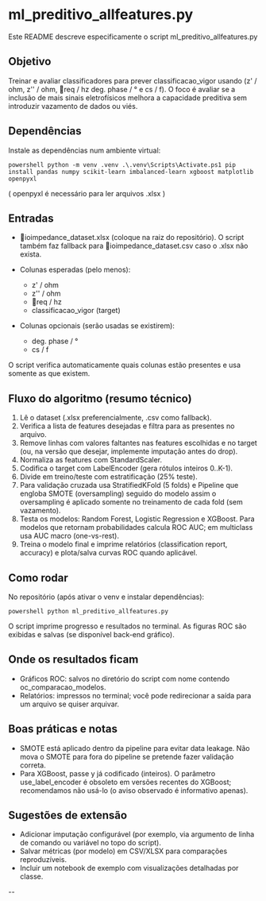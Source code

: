 ﻿# ml_preditivo_allfeatures.py

Este README descreve especificamente o script ml_preditivo_allfeatures.py 

## Objetivo

Treinar e avaliar classificadores para prever classificacao_vigor usando (z' / ohm, z'' / ohm, req / hz deg. phase / ° e cs / f).
O foco é avaliar se a inclusão de mais sinais eletrofísicos melhora a capacidade preditiva sem introduzir vazamento de dados ou viés.

## Dependências

Instale as dependências num ambiente virtual:

`powershell
python -m venv .venv
.\.venv\Scripts\Activate.ps1
pip install pandas numpy scikit-learn imbalanced-learn xgboost matplotlib openpyxl
`

( openpyxl é necessário para ler arquivos .xlsx )

## Entradas

- ioimpedance_dataset.xlsx (coloque na raiz do repositório). O script também faz fallback para ioimpedance_dataset.csv caso o .xlsx não exista.
- Colunas esperadas (pelo menos):
  - z' / ohm
  - z'' / ohm
  - req / hz
  - classificacao_vigor (target)

- Colunas opcionais (serão usadas se existirem):

  - deg. phase / °
  - cs / f

O script verifica automaticamente quais colunas estão presentes e usa somente as que existem.

## Fluxo do algoritmo (resumo técnico)

1. Lê o dataset (.xlsx preferencialmente, .csv como fallback).
2. Verifica a lista de features desejadas e filtra para as presentes no arquivo.
3. Remove linhas com valores faltantes nas features escolhidas e no target (ou, na versão que desejar, implemente imputação antes do drop).
4. Normaliza as features com StandardScaler.
5. Codifica o target com LabelEncoder (gera rótulos inteiros 0..K-1).
6. Divide em treino/teste com estratificação (25% teste).
7. Para validação cruzada usa StratifiedKFold (5 folds) e Pipeline que engloba SMOTE (oversampling) seguido do modelo  assim o oversampling é aplicado somente no treinamento de cada fold (sem vazamento).
8. Testa os modelos: Random Forest, Logistic Regression e XGBoost. Para modelos que retornam probabilidades calcula ROC AUC; em multiclass usa AUC macro (one-vs-rest).
9. Treina o modelo final e imprime relatórios (classification report, accuracy) e plota/salva curvas ROC quando aplicável.

## Como rodar

No repositório (após ativar o venv e instalar dependências):

`powershell
python ml_preditivo_allfeatures.py
`

O script imprime progresso e resultados no terminal. As figuras ROC são exibidas e salvas (se disponível back-end gráfico).

## Onde os resultados ficam

- Gráficos ROC: salvos no diretório do script com nome contendo 
oc_comparacao_modelos.
- Relatórios: impressos no terminal; você pode redirecionar a saída para um arquivo se quiser arquivar.

## Boas práticas e notas

- SMOTE está aplicado dentro da pipeline para evitar data leakage. Não mova o SMOTE para fora do pipeline se pretende fazer validação correta.
- Para XGBoost, passe y já codificado (inteiros). O parâmetro use_label_encoder é obsoleto em versões recentes do XGBoost; recomendamos não usá-lo (o aviso observado é informativo apenas).


## Sugestões de extensão

- Adicionar imputação configurável (por exemplo, via argumento de linha de comando ou variável no topo do script).
- Salvar métricas (por modelo) em CSV/XLSX para comparações reproduzíveis.
- Incluir um notebook de exemplo com visualizações detalhadas por classe.

--



